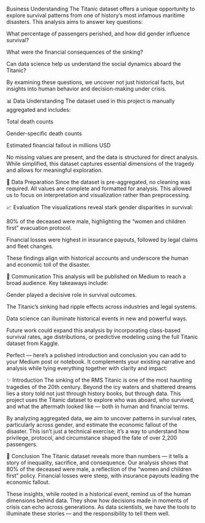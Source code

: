 Business Understanding
The Titanic dataset offers a unique opportunity to explore survival patterns from one of history’s most infamous maritime disasters. This analysis aims to answer key questions:

What percentage of passengers perished, and how did gender influence survival?

What were the financial consequences of the sinking?

Can data science help us understand the social dynamics aboard the Titanic?

By examining these questions, we uncover not just historical facts, but insights into human behavior and decision-making under crisis.

📊 Data Understanding
The dataset used in this project is manually aggregated and includes:

Total death counts

Gender-specific death counts

Estimated financial fallout in millions USD

No missing values are present, and the data is structured for direct analysis. While simplified, this dataset captures essential dimensions of the tragedy and allows for meaningful exploration.

🧹 Data Preparation
Since the dataset is pre-aggregated, no cleaning was required. All values are complete and formatted for analysis. This allowed us to focus on interpretation and visualization rather than preprocessing.

📈 Evaluation
The visualizations reveal stark gender disparities in survival:

80% of the deceased were male, highlighting the “women and children first” evacuation protocol.

Financial losses were highest in insurance payouts, followed by legal claims and fleet changes.

These findings align with historical accounts and underscore the human and economic toll of the disaster.

📣 Communication
This analysis will be published on Medium to reach a broad audience. Key takeaways include:

Gender played a decisive role in survival outcomes.

The Titanic’s sinking had ripple effects across industries and legal systems.

Data science can illuminate historical events in new and powerful ways.

Future work could expand this analysis by incorporating class-based survival rates, age distributions, or predictive modeling using the full Titanic dataset from Kaggle.


Perfect — here’s a polished introduction and conclusion you can add to your Medium post or notebook. It complements your existing narrative and analysis while tying everything together with clarity and impact:

✨ Introduction
The sinking of the RMS Titanic is one of the most haunting tragedies of the 20th century. Beyond the icy waters and shattered dreams lies a story told not just through history books, but through data. This project uses the Titanic dataset to explore who was aboard, who survived, and what the aftermath looked like — both in human and financial terms.

By analyzing aggregated data, we aim to uncover patterns in survival rates, particularly across gender, and estimate the economic fallout of the disaster. This isn’t just a technical exercise; it’s a way to understand how privilege, protocol, and circumstance shaped the fate of over 2,200 passengers.

🧠 Conclusion
The Titanic dataset reveals more than numbers — it tells a story of inequality, sacrifice, and consequence. Our analysis shows that 80% of the deceased were male, a reflection of the “women and children first” policy. Financial losses were steep, with insurance payouts leading the economic fallout.

These insights, while rooted in a historical event, remind us of the human dimensions behind data. They show how decisions made in moments of crisis can echo across generations. As data scientists, we have the tools to illuminate these stories — and the responsibility to tell them well.

